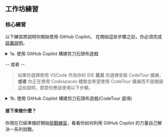 ## 工作坊練習
### 核心練習

以下練習將説明你開始使用 GitHub Copilot。 在開始這些步驟之前，你必須完成[設置說明](<./1. setup.md>)。

<details>
<summary>1a. 使用 GitHub Copilot 構建剪刀石頭布遊戲</summary>

### 逐步指導

1. 確保你可以在 **資源管理器檢視** 中看到檔。 如果沒有，點擊編輯器左側邊欄的 **資源管理器檢視圖示**。

<img width="398" alt="代碼資源管理器視圖" src="../../assets/Code Explorer View.png">
<img width="398" alt="代码资源管理器视图" src="../../assets/Code Explorer View.png">

2. 如果 '''main.py''' 檔還沒有在編輯器中打開，那麼打開它。
3. 讓我們首先添加以下註釋，為我們即將編寫的程式碼提供一些上下文：
'''# 編寫一個剪刀，石頭，布遊戲''' ：leftwards_arrow_with_hook：

4. 在下一行，我們將通過輸入以下內容來提示 GitHub Copilot 為我們建議代碼：

'''# 導入隨機模組''' ：leftwards_arrow_with_hook：

5. 當你在輸入上述註釋后按下 **Enter** 鍵，GitHub Copilot 將為你提供一些代碼建議。 通過按 **TAB** 鍵然後再按 **Enter** 鍵來選擇第一個建議。

<img width="529" alt="Copilot 建議 - 導入隨機" src="../../assets/Copilot Suggestion - Import Random.png">

6. 現在，我們將通過輸入以下內容來提示 GitHub Copilot 為我們建議代碼：

'''# 定義處理所有邏輯的主函數''' ：leftwards_arrow_with_hook：

7. 當你在輸入上述註釋后按下 **Enter** 鍵，GitHub Copilot 將再次為你提供一些程式碼建議。 通過按 **TAB** 鍵然後再按 **Enter** 鍵來選擇第一個建議。
8. **稍微暫停一下**，讓 Copilot 為你創建多達 10 個建議。 你應該看到編輯器右下角的 Copilot 圖示在旋轉。 當 Copilot 顯示第一個建議時，我們將通過按 **CTRL + ENTER** 來打開 GitHub Copilot 建議面板。 
9. 流覽 GitHub Copilot 提供的建議清單，並選擇看起來最適合我們的剪刀，石頭，布遊戲的那個。 當你看到你想要的建議時，點擊 **接受解決方案**，將該代碼片段插入到你的代碼檔中。

<img width="906" alt="Copilot Suggestion - Accept Solution" src="../../assets/Copilot Suggestion - Accept Solution.png">

10. 在最後一個片段的下一行，讓我們提示 GitHub Copilot 為我們建議最後一行代碼，通過輸入以下內容：

'''# 調用主函數''' ：leftwards_arrow_with_hook：

11. 當你在輸入上述註釋后按下 Enter 鍵，GitHub Copilot 將為你提供一些程式碼建議。 通過按 TAB 鍵然後再按 Enter 鍵來選擇第一個建議。

<img width="498" alt="Copilot Suggestion - def main" src="../../assets/Copilot Suggestion - def main.png">

**現在我們準備看看這段程式碼是否可以執行** ：thumbsup：

> **注意：** 要執行 Python 程式碼，你需要在你的電腦上安裝 Python。

13. 在你的 Codespace 的終端視窗中，輸入以下命令並按 **Enter** 鍵來執行程式碼：

```python3 main.py``` :leftwards_arrow_with_hook:

以下是完成的遊戲可能的樣子。

<img width="645" alt="Running the game" src="../../assets/Running the game.png">

---

>希望你的剪刀，石頭，布遊戲能夠正常運行！請記住，GitHub Copilot 是基於概率的，所以你可能得到的代碼建議並不會和我們得到的完全一樣。 如果你對建議不滿意，你可以隨時按 **CTRL + Z** 撤銷更改並重試。

你現在已經準備好開始[挑戰練習](<./3. challenge exercises.md>)，看看你如何利用 GitHub Copilot 的力量自己解決一系列挑戰。

======================== 練習結束 ========================

</details>

-- 或者 -- 
>如果你選擇使用 VSCode 作為你的 IDE **並且** 你選擇安裝 CodeTour 擴展，**或者** 你正在使用 Codespaces 體驗並希望使用 CodeTour 擴展而不是閱讀這些說明，那麼你應該使用以下步驟。

<details>

<summary>1b. 使用 GitHub Copilot 構建剪刀石頭布遊戲(CodeTour 選項)</summary>

### 開始 CodeTour

1. 確保你可以在 **資源管理器檢視** 中看到檔。 如果沒有，點擊編輯器左側邊欄的 **資源管理器檢視圖示**。

<img width="398" alt="代碼資源管理器視圖" src="../../assets/Code Explorer View.png">

2. 在資源管理器檢視面板的底部，點擊 **CodeTour** 來展開 CodeTour 面板。

<img width="427" alt="展開 CodeTour 面板" src="../../assets/Expand CodeTour panel.png">

3. 在 CodeTour 面板中，按下 「**播放按鈕**」 來開始導覽。

<img width="428" alt="播放 CodeTour" src="../../assets/Play the CodeTour.png">

4. 你的 CodeTour 將開始！按照主代碼視窗中 CodeTour 的步驟來學習如何使用 GitHub Copilot。

<img width="674" alt="CodeTour 開始" src="../../assets/CodeTour Starts.png">

5. 當你完成每一步后，點擊 **下一步** 按鈕來移動到 CodeTour 的下一步。

<img width="674" alt="CodeTour 導航" src="../../assets/CodeTour Navigation.png">

6. 通過 CodeTour 的每一步來完成這個練習。
</details>

#### 接下來做什麼？
你現在已經準備好開始[挑戰練習](<./3. challenge exercises.md>)，看看你如何利用 GitHub Copilot 的力量自己解決一系列挑戰。